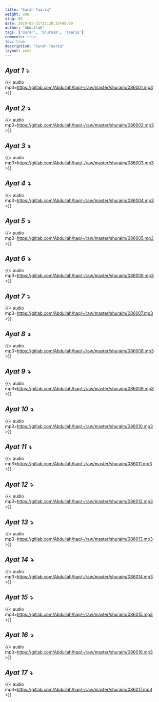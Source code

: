 ```yaml
---
title: "Surah Taariq"
weight: 086
slug: 86
date: 2020-05-31T22:28:33+05:00
author: "Abdullah"
tags: ['Quran', 'Shuraim', 'Taariq']
comments: true
toc: true
description: "Surah Taariq"
layout: post
---
```


## _Ayat 1 :arrow_heading_down:_
{{< audio mp3=https://gitlab.com/Abdullah/haq/-/raw/master/shuraim/086001.mp3 >}}

## _Ayat 2 :arrow_heading_down:_
{{< audio mp3=https://gitlab.com/Abdullah/haq/-/raw/master/shuraim/086002.mp3 >}}

## _Ayat 3 :arrow_heading_down:_
{{< audio mp3=https://gitlab.com/Abdullah/haq/-/raw/master/shuraim/086003.mp3 >}}

## _Ayat 4 :arrow_heading_down:_
{{< audio mp3=https://gitlab.com/Abdullah/haq/-/raw/master/shuraim/086004.mp3 >}}

## _Ayat 5 :arrow_heading_down:_
{{< audio mp3=https://gitlab.com/Abdullah/haq/-/raw/master/shuraim/086005.mp3 >}}

## _Ayat 6 :arrow_heading_down:_
{{< audio mp3=https://gitlab.com/Abdullah/haq/-/raw/master/shuraim/086006.mp3 >}}

## _Ayat 7 :arrow_heading_down:_
{{< audio mp3=https://gitlab.com/Abdullah/haq/-/raw/master/shuraim/086007.mp3 >}}

## _Ayat 8 :arrow_heading_down:_
{{< audio mp3=https://gitlab.com/Abdullah/haq/-/raw/master/shuraim/086008.mp3 >}}

## _Ayat 9 :arrow_heading_down:_
{{< audio mp3=https://gitlab.com/Abdullah/haq/-/raw/master/shuraim/086009.mp3 >}}

## _Ayat 10 :arrow_heading_down:_
{{< audio mp3=https://gitlab.com/Abdullah/haq/-/raw/master/shuraim/086010.mp3 >}}

## _Ayat 11 :arrow_heading_down:_
{{< audio mp3=https://gitlab.com/Abdullah/haq/-/raw/master/shuraim/086011.mp3 >}}

## _Ayat 12 :arrow_heading_down:_
{{< audio mp3=https://gitlab.com/Abdullah/haq/-/raw/master/shuraim/086012.mp3 >}}

## _Ayat 13 :arrow_heading_down:_
{{< audio mp3=https://gitlab.com/Abdullah/haq/-/raw/master/shuraim/086013.mp3 >}}

## _Ayat 14 :arrow_heading_down:_
{{< audio mp3=https://gitlab.com/Abdullah/haq/-/raw/master/shuraim/086014.mp3 >}}

## _Ayat 15 :arrow_heading_down:_
{{< audio mp3=https://gitlab.com/Abdullah/haq/-/raw/master/shuraim/086015.mp3 >}}

## _Ayat 16 :arrow_heading_down:_
{{< audio mp3=https://gitlab.com/Abdullah/haq/-/raw/master/shuraim/086016.mp3 >}}

## _Ayat 17 :arrow_heading_down:_
{{< audio mp3=https://gitlab.com/Abdullah/haq/-/raw/master/shuraim/086017.mp3 >}}

